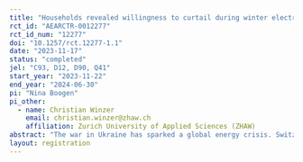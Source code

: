 ```yaml
---
title: "Households revealed willingness to curtail during winter electricity shortages"
rct_id: "AEARCTR-0012277"
rct_id_num: "12277"
doi: "10.1257/rct.12277-1.1"
date: "2023-11-17"
status: "completed"
jel: "C93, D12, D90, Q41"
start_year: "2023-11-22"
end_year: "2024-06-30"
pi: "Nina Boogen"
pi_other:
  - name: Christian Winzer
    email: christian.winzer@zhaw.ch
    affiliation: Zurich University of Applied Sciences (ZHAW)
abstract: "The war in Ukraine has sparked a global energy crisis. Switzerland's energy supply is also affected. While the winter of 2022/23 was rather mild in Switzerland, this might not be the case for coming winters. Thus, we design and implement a field experiment, in which we want to test the revealed willingness to pay of households for their heat pump’s energy consumption during winter electricity shortages with relatively extreme electricity prices. The experiment will be implemented in cooperation with a Swiss utility, that invites their residential customers with heat pumps to participate to the study. Our intervention provides treated households with weekly high price signals, the households then decide whether to pay these high prices (deduction form a virtual study budget) or to curtail their heat pump’s consumption and avoid some part of the high energy costs."
layout: registration
---
```


